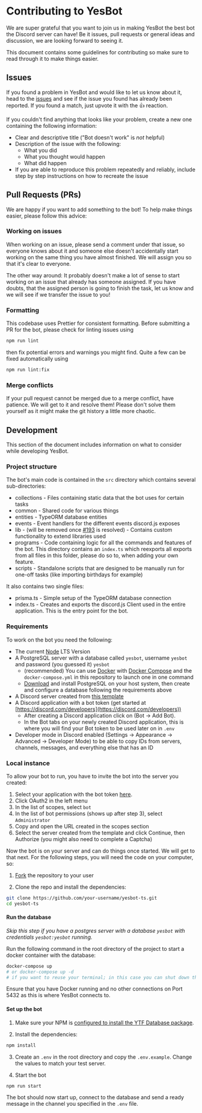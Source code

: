 # Contributing to YesBot

We are super grateful that you want to join us in making YesBot the best bot the Discord server can have! Be it issues,
pull requests or general ideas and discussion, we are looking forward to seeing it.

This document contains some guidelines for contributing so make sure to read through it to make things easier.

## Issues

If you found a problem in YesBot and would like to let us know about it, head to
the [issues](https://github.com/Yes-Theory-Fam/yesbot-ts/issues?utf8=%E2%9C%93&q=is:issue) and see if the issue you
found has already been reported. If you found a match, just upvote it with the 👍 reaction.

If you couldn't find anything that looks like your problem, create a new one containing the following information:

- Clear and descriptive title ("Bot doesn't work" is _not_ helpful)
- Description of the issue with the following:
    - What you did
    - What you thought would happen
    - What did happen
- If you are able to reproduce this problem repeatedly and reliably, include step by step instructions on how to
  recreate the issue

## Pull Requests (PRs)

We are happy if you want to add something to the bot! To help make things easier, please follow this advice:

### Working on issues

When working on an issue, please send a comment under that issue, so everyone knows about it and someone else doesn't
accidentally start working on the same thing you have almost finished. We will assign you so that it's clear to
everyone.

The other way around: It probably doesn't make a lot of sense to start working on an issue that already has someone
assigned. If you have doubts, that the assigned person is going to finish the task, let us know and we will see if we
transfer the issue to you!

### Formatting

This codebase uses Prettier for consistent formatting. Before submitting a PR for the bot, please check for linting
issues using

```bash
npm run lint
```

then fix potential errors and warnings you might find. Quite a few can be fixed automatically using

```bash
npm run lint:fix
```

### Merge conflicts

If your pull request cannot be merged due to a merge conflict, have patience. We will get to it and resolve them! Please
don't solve them yourself as it might make the git history a little more chaotic.

## Development

This section of the document includes information on what to consider while developing YesBot.

### Project structure

The bot's main code is contained in the `src` directory which contains several sub-directories:

- collections - Files containing static data that the bot uses for certain tasks
- common - Shared code for various things
- entities - TypeORM database entities
- events - Event handlers for the different events discord.js exposes
- lib - (will be removed once [#193](https://github.com/Yes-Theory-Fam/yesbot-ts/issues/193) is resolved) - Contains
  custom functionality to extend libraries used
- programs - Code containing logic for all the commands and features of the bot. This directory contains an `index.ts`
  which reexports all exports from all files in this folder, please do so to, when adding your own feature.
- scripts - Standalone scripts that are designed to be manually run for one-off tasks (like importing birthdays for
  example)

It also contains two single files:

- prisma.ts - Simple setup of the TypeORM database connection
- index.ts - Creates and exports the discord.js Client used in the entire application. This is the entry point for the
  bot.

### Requirements

To work on the bot you need the following:

- The current [Node](https://nodejs.org/) LTS Version
- A PostgreSQL server with a database called `yesbot`, username `yesbot` and password (you guessed it) `yesbot`
    - (recommended) You can use [Docker](https://www.docker.com/get-started)
      with [Docker Compose](https://docs.docker.com/compose/install/) and the `docker-compose.yml` in this repository to
      launch one in one command
    - [Download](https://www.postgresql.org/download/) and install PostgreSQL on your host system, then create and
      configure a database following the requirements above
- A Discord server created from [this template](https://discord.com/template/7wc3BmmACSbr)
- A Discord application with a bot token (get started
  at [https://discord.com/developers](https://discord.com/developers))
    - After creating a Discord application click on (Bot → Add Bot).
    - In the Bot tabs on your newly created Discord application, this is where you will find your Bot token to be used
      later on in `.env`
- Developer mode in Discord enabled (Settings → Appearance → Advanced → Developer Mode) to be able to copy IDs from
  servers, channels, messages, and everything else that has an ID

### Local instance

To allow your bot to run, you have to invite the bot into the server you created:

1. Select your application with the bot token [here](https://discord.com/developers/applications/).
2. Click OAuth2 in the left menu
3. In the list of scopes, select `bot`
4. In the list of bot permissions (shows up after step 3), select `Administrator`
5. Copy and open the URL created in the scopes section
6. Select the server created from the template and click Continue, then Authorize (you might also need to complete a
   Captcha)

Now the bot is on your server and can do things once started. We will get to that next. For the following steps, you
will need the code on your computer, so:

1. [Fork](https://github.com/Yes-Theory-Fam/yesbot-ts/fork) the repository to your user

2. Clone the repo and install the dependencies:

```bash
git clone https://github.com/your-username/yesbot-ts.git
cd yesbot-ts
```

#### Run the database

_Skip this step if you have a postgres server with a database `yesbot` with credentials `yesbot:yesbot` running._

Run the following command in the root directory of the project to start a docker container with the database:

```bash
docker-compose up
# or docker-compose up -d
# if you want to reuse your terminal; in this case you can shut down the container with docker-compose down in the same directory
```

Ensure that you have Docker running and no other connections on Port 5432 as this is where YesBot connects to.

#### Set up the bot

1. Make sure your NPM
   is [configured to install the YTF Database package](https://github.com/Yes-Theory-Fam/database#npm-configuration).

2. Install the dependencies:

```bash
npm install
```

3. Create an `.env` in the root directory and copy the `.env.example`. Change the values to match your test server.

4. Start the bot

```bash
npm run start
```

The bot should now start up, connect to the database and send a ready message in the channel you specified in
the `.env` file.
